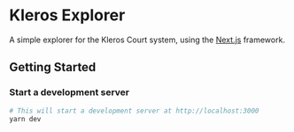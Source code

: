 # Kleros Explorer

A simple explorer for the Kleros Court system, using the [Next.js](https://nextjs.org/) framework.

## Getting Started

### Start a development server

```bash
# This will start a development server at http://localhost:3000
yarn dev
```